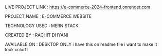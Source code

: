 LIVE PROJECT LINK : https://e-commerce-2024-frontend.onrender.com

PROJECT NAME : E-COMMERCE WEBSITE

TECHNOLOGY USED : MERN STACK

CREATED BY : RACHIT DHYANI

AVAILABLE ON : DESKTOP ONLY i have this on readme file i want to make it look colorfl

